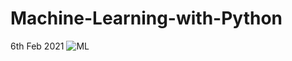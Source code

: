 # Machine-Learning-with-Python
6th Feb 2021
![ML](https://user-images.githubusercontent.com/108569716/189167795-32e95d62-841b-4acd-82c5-0cf4c34b0f8c.png)
